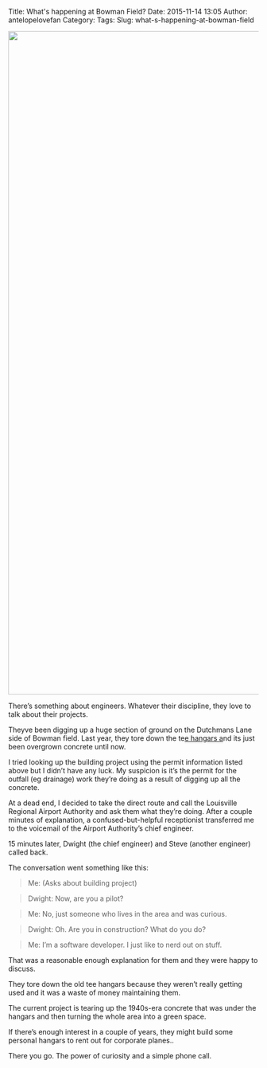 Title: What's happening at Bowman Field?
Date: 2015-11-14 13:05
Author: antelopelovefan
Category: 
Tags: 
Slug: what-s-happening-at-bowman-field

<img src="https://cdn-images-1.medium.com/max/800/1*O3Xgo4v6DtWn-lYcnAuCvQ.jpeg" width="1000" height="1333" />

There’s something about engineers. Whatever their discipline, they love to talk about their projects.

Theyve been digging up a huge section of ground on the Dutchmans Lane side of Bowman field. Last year, they tore down the te[e hangars a](https://en.wikipedia.org/wiki/Tee_hangar)nd its just been overgrown concrete until now.

I tried looking up the building project using the permit information listed above but I didn’t have any luck. My suspicion is it’s the permit for the outfall (eg drainage) work they’re doing as a result of digging up all the concrete.

At a dead end, I decided to take the direct route and call the Louisville Regional Airport Authority and ask them what they’re doing. After a couple minutes of explanation, a confused-but-helpful receptionist transferred me to the voicemail of the Airport Authority’s chief engineer.

15 minutes later, Dwight (the chief engineer) and Steve (another engineer) called back.

The conversation went something like this:

> Me: (Asks about building project)

> Dwight: Now, are you a pilot?

> Me: No, just someone who lives in the area and was curious.

> Dwight: Oh. Are you in construction? What do you do?

> Me: I’m a software developer. I just like to nerd out on stuff.

That was a reasonable enough explanation for them and they were happy to discuss.

They tore down the old tee hangars because they weren’t really getting used and it was a waste of money maintaining them.

The current project is tearing up the 1940s-era concrete that was under the hangars and then turning the whole area into a green space.

If there’s enough interest in a couple of years, they might build some personal hangars to rent out for corporate planes..

There you go. The power of curiosity and a simple phone call.


